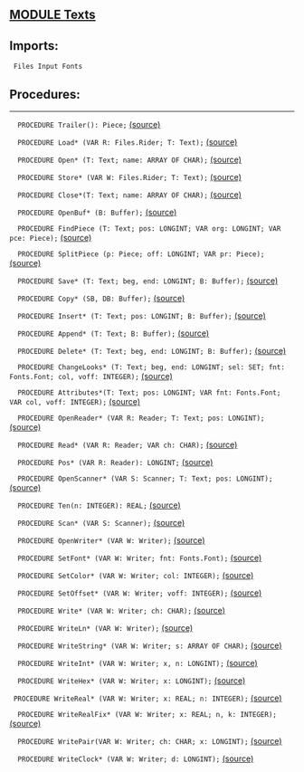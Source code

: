 
## [MODULE Texts](https://github.com/io-core/Edit/blob/main/Texts.Mod)

  ## Imports:
` Files Input Fonts`

## Procedures:
---

`  PROCEDURE Trailer(): Piece;` [(source)](https://github.com/io-core/Edit/blob/main/Texts.Mod#L81)


`  PROCEDURE Load* (VAR R: Files.Rider; T: Text);` [(source)](https://github.com/io-core/Edit/blob/main/Texts.Mod#L87)


`  PROCEDURE Open* (T: Text; name: ARRAY OF CHAR);` [(source)](https://github.com/io-core/Edit/blob/main/Texts.Mod#L113)


`  PROCEDURE Store* (VAR W: Files.Rider; T: Text);` [(source)](https://github.com/io-core/Edit/blob/main/Texts.Mod#L131)


`  PROCEDURE Close*(T: Text; name: ARRAY OF CHAR);` [(source)](https://github.com/io-core/Edit/blob/main/Texts.Mod#L165)


`  PROCEDURE OpenBuf* (B: Buffer);` [(source)](https://github.com/io-core/Edit/blob/main/Texts.Mod#L173)


`  PROCEDURE FindPiece (T: Text; pos: LONGINT; VAR org: LONGINT; VAR pce: Piece);` [(source)](https://github.com/io-core/Edit/blob/main/Texts.Mod#L178)


`  PROCEDURE SplitPiece (p: Piece; off: LONGINT; VAR pr: Piece);` [(source)](https://github.com/io-core/Edit/blob/main/Texts.Mod#L190)


`  PROCEDURE Save* (T: Text; beg, end: LONGINT; B: Buffer);` [(source)](https://github.com/io-core/Edit/blob/main/Texts.Mod#L205)


`  PROCEDURE Copy* (SB, DB: Buffer);` [(source)](https://github.com/io-core/Edit/blob/main/Texts.Mod#L223)


`  PROCEDURE Insert* (T: Text; pos: LONGINT; B: Buffer);` [(source)](https://github.com/io-core/Edit/blob/main/Texts.Mod#L232)


`  PROCEDURE Append* (T: Text; B: Buffer);` [(source)](https://github.com/io-core/Edit/blob/main/Texts.Mod#L251)


`  PROCEDURE Delete* (T: Text; beg, end: LONGINT; B: Buffer);` [(source)](https://github.com/io-core/Edit/blob/main/Texts.Mod#L255)


`  PROCEDURE ChangeLooks* (T: Text; beg, end: LONGINT; sel: SET; fnt: Fonts.Font; col, voff: INTEGER);` [(source)](https://github.com/io-core/Edit/blob/main/Texts.Mod#L273)


`  PROCEDURE Attributes*(T: Text; pos: LONGINT; VAR fnt: Fonts.Font; VAR col, voff: INTEGER);` [(source)](https://github.com/io-core/Edit/blob/main/Texts.Mod#L290)


`  PROCEDURE OpenReader* (VAR R: Reader; T: Text; pos: LONGINT);` [(source)](https://github.com/io-core/Edit/blob/main/Texts.Mod#L297)


`  PROCEDURE Read* (VAR R: Reader; VAR ch: CHAR);` [(source)](https://github.com/io-core/Edit/blob/main/Texts.Mod#L304)


`  PROCEDURE Pos* (VAR R: Reader): LONGINT;` [(source)](https://github.com/io-core/Edit/blob/main/Texts.Mod#L315)


`  PROCEDURE OpenScanner* (VAR S: Scanner; T: Text; pos: LONGINT);` [(source)](https://github.com/io-core/Edit/blob/main/Texts.Mod#L321)


`  PROCEDURE Ten(n: INTEGER): REAL;` [(source)](https://github.com/io-core/Edit/blob/main/Texts.Mod#L329)


`  PROCEDURE Scan* (VAR S: Scanner);` [(source)](https://github.com/io-core/Edit/blob/main/Texts.Mod#L339)


`  PROCEDURE OpenWriter* (VAR W: Writer);` [(source)](https://github.com/io-core/Edit/blob/main/Texts.Mod#L406)


`  PROCEDURE SetFont* (VAR W: Writer; fnt: Fonts.Font);` [(source)](https://github.com/io-core/Edit/blob/main/Texts.Mod#L412)


`  PROCEDURE SetColor* (VAR W: Writer; col: INTEGER);` [(source)](https://github.com/io-core/Edit/blob/main/Texts.Mod#L416)


`  PROCEDURE SetOffset* (VAR W: Writer; voff: INTEGER);` [(source)](https://github.com/io-core/Edit/blob/main/Texts.Mod#L420)


`  PROCEDURE Write* (VAR W: Writer; ch: CHAR);` [(source)](https://github.com/io-core/Edit/blob/main/Texts.Mod#L424)


`  PROCEDURE WriteLn* (VAR W: Writer);` [(source)](https://github.com/io-core/Edit/blob/main/Texts.Mod#L437)


`  PROCEDURE WriteString* (VAR W: Writer; s: ARRAY OF CHAR);` [(source)](https://github.com/io-core/Edit/blob/main/Texts.Mod#L441)


`  PROCEDURE WriteInt* (VAR W: Writer; x, n: LONGINT);` [(source)](https://github.com/io-core/Edit/blob/main/Texts.Mod#L447)


`  PROCEDURE WriteHex* (VAR W: Writer; x: LONGINT);` [(source)](https://github.com/io-core/Edit/blob/main/Texts.Mod#L463)


` PROCEDURE WriteReal* (VAR W: Writer; x: REAL; n: INTEGER);` [(source)](https://github.com/io-core/Edit/blob/main/Texts.Mod#L474)


`  PROCEDURE WriteRealFix* (VAR W: Writer; x: REAL; n, k: INTEGER);` [(source)](https://github.com/io-core/Edit/blob/main/Texts.Mod#L504)


`  PROCEDURE WritePair(VAR W: Writer; ch: CHAR; x: LONGINT);` [(source)](https://github.com/io-core/Edit/blob/main/Texts.Mod#L525)


`  PROCEDURE WriteClock* (VAR W: Writer; d: LONGINT);` [(source)](https://github.com/io-core/Edit/blob/main/Texts.Mod#L530)

